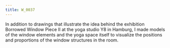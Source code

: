 ```yaml
---
title: W_0037
---
```

In addition to drawings that illustrate the idea behind the exhibition Borrowed Window Piece II at the yoga studio Y8 in Hamburg, I made models of the window elements and the yoga space itself to visualize the positions and proportions of the window structures in the room.